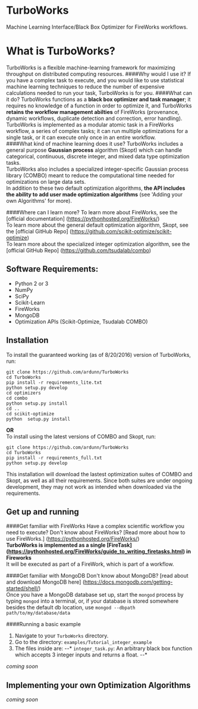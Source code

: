 # TurboWorks
Machine Learning Interface/Black Box Optimizer for FireWorks workflows.

# What is TurboWorks?
TurboWorks is a flexible machine-learning framework for maximizing throughput on distributed computing resources.
####Why would I use it?
If you have a complex task to execute, and you would like to use statistical machine learning techniques to reduce the number of expensive calculations needed
to run your task, TurboWorks is for you. 
####What can it do?
TurboWorks functions as a **black box optimizer and task manager**; it requires no knowledge of a function in order to optimize it, and TurboWorks **retains the workflow
management abilties** of FireWorks (provenance, dynamic workflows, duplicate detection and correction, error handling).   
TurboWorks is implemented as a modular atomic task in a FireWorks workflow, a series of complex tasks; it can run multiple optimizations for a single task, or it can execute
only once in an entire workflow.  
####What kind of machine learning does it use?
TurboWorks includes a general purpose **Gaussian process** algorithm (Skopt) which can handle categorical, continuous, discrete integer, and mixed data type optimization tasks.  
TurboWorks also includes a specialized integer-specific Gaussian process library (COMBO) meant to reduce the computational time needed for optimizations on large data sets.  
In addition to these two default optimization algorithms, **the API includes the ability to add user made optimization algorithms** (see 'Adding your own Algorithms' for more).

####Where can I learn more?
To learn more about FireWorks, see the [official documentation] (https://pythonhosted.org/FireWorks/)  
To learn more about the general default optimization algorithm, Skopt, see the [official GitHub Repo] (https://github.com/scikit-optimize/scikit-optimize)  
To learn more about the specialized integer optimization algorithm, see the [official GitHub Repo] (https://github.com/tsudalab/combo)

## Software Requirements:
- Python 2 or 3
- NumPy
- SciPy
- Scikit-Learn
- FireWorks
- MongoDB
- Optimization APIs (Scikit-Optimize, Tsudalab COMBO)

## Installation

To install the guaranteed working (as of 8/20/2016) version of TurboWorks, run:
```
git clone https://github.com/ardunn/TurboWorks
cd TurboWorks
pip install -r requirements_lite.txt
python setup.py develop
cd optimizers
cd combo
python setup.py install
cd .. 
cd scikit-optimize
python  setup.py install
```

**OR**  
To install using the latest versions of COMBO and Skopt, run:
```
git clone https://github.com/ardunn/TurboWorks
cd TurboWorks
pip install -r requirements_full.txt
python setup.py develop
```
This installation will download the lastest optimization suites of COMBO and Skopt, as well as all their requirements.
Since both suites are under ongoing development, they may not work as intended when downloaded via the requirements.


## Get up and running

####Get familiar with FireWorks
Have a complex scientific workflow you need to execute? Don't know about FireWorks? [Read more about how to use FireWorks.] (https://pythonhosted.org/FireWorks/)  
**TurboWorks is implemented as a single [FireTask] (https://pythonhosted.org/FireWorks/guide_to_writing_firetasks.html) in Fireworks**  
It will be executed as part of a FireWork, which is part of a workflow.    

####Get familiar with MongoDB
Don't know about MongoDB? [read about and download MongoDB here] (https://docs.mongodb.com/getting-started/shell/)  
Once you have a MongoDB database set up, start the `mongod` process by typing `mongod` into a terminal, or, if your database is stored somewhere  
besides the default db location, use `mongod --dbpath path/to/my/database/data`

####Running a basic example
1. Navigate to your `TurboWorks` directory.
2. Go to the directory: `examples/Tutorial_integer_example`
3. The files inside are:
--* `integer_task.py`: An arbitrary black box function which accepts 3 integer inputs and returns a float. 
--* 

*coming soon*

## Implementing your own Optimization Algorithms
*coming soon*